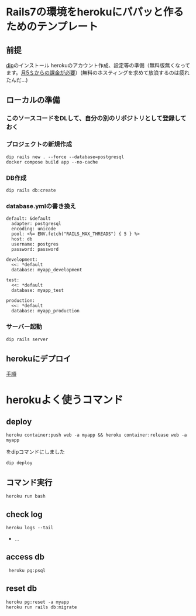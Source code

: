 # Rails7の環境をherokuにパパッと作るためのテンプレート

## 前提
[dip](https://github.com/bibendi/dip)のインストール
herokuのアカウント作成、設定等の準備（無料版無くなってます。[月5＄からの課金が必要](https://jp.heroku.com/pricing)）(無料のホスティングを求めて放浪するのは疲れたんだ...)

## ローカルの準備

### このソースコードをDLして、自分の別のリポジトリとして登録しておく

### プロジェクトの新規作成
```
dip rails new . --force --database=postgresql
docker compose build app --no-cache	
```

### DB作成
```
dip rails db:create
```

### database.ymlの書き換え
```
default: &default
  adapter: postgresql
  encoding: unicode
  pool: <%= ENV.fetch("RAILS_MAX_THREADS") { 5 } %>
  host: db
  username: postgres
  password: password

development:
  <<: *default
  database: myapp_development

test:
  <<: *default
  database: myapp_test

production:
  <<: *default
  database: myapp_production
```

### サーバー起動
```
dip rails server
```

## herokuにデプロイ
[手順](https://devcenter.heroku.com/ja/articles/build-docker-images-heroku-yml)

# herokuよく使うコマンド
## deploy
```
heroku container:push web -a myapp && heroku container:release web -a myapp
```
をdipコマンドにしました
```
dip deploy
```

## コマンド実行
```
heroku run bash
```

## check log
```
heroku logs --tail
```
* ...


## access db
```
 heroku pg:psql
```

## reset db
```
heroku pg:reset -a myapp
heroku run rails db:migrate
```

